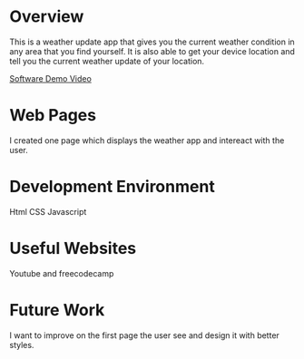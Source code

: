 # Overview

This is a weather update app that gives you the current weather condition in any area that you find yourself.
It is also able to get your device location and tell you the current weather update of your location.

[Software Demo Video]()

# Web Pages

I created one page which displays the weather app and intereact with the user.

# Development Environment

Html
CSS
Javascript

# Useful Websites

Youtube and freecodecamp

# Future Work

I want to improve on the first page the user see and design it with better styles.
